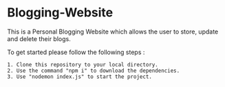 # Blogging-Website

This is a Personal Blogging Website which allows the user to store, update and delete their blogs.

To get started please follow the following steps :

    1. Clone this repository to your local directory.
    2. Use the command "npm i" to download the dependencies.
    3. Use "nodemon index.js" to start the project.
